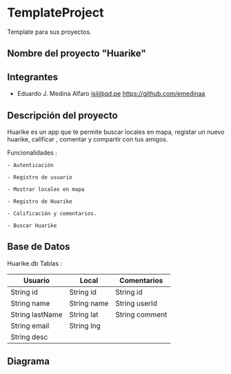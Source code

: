 # TemplateProject
Template para sus proyectos.

## Nombre del proyecto "Huarike"

## Integrantes

 - Eduardo J. Medina Alfaro isil@qd.pe  https://github.com/emedinaa

## Descripción del proyecto

  Huarike es un app que te permite buscar locales en mapa, registar un nuevo huarike, calificar , comentar y compartir con tus amigos.
  
  Funcionalidades :
  
    - Autenticación
    
    - Registro de usuario
    
    - Mostrar locales en mapa
    
    - Registro de Huarike
    
    - Calificación y comentarios.
    
    - Buscar Huarike
    
## Base de Datos 

Huarike.db
Tablas : 

Usuario | Local  | Comentarios  
------------ | ------------- | -------------
String id | String id | String id 
String name | String name | String userId
String lastName | String lat | String comment
String email | String lng | 
 | String desc | 

## Diagrama 


